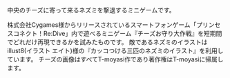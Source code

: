 中央のチーズに寄って来るネズミを撃退するミニゲームです。

株式会社Cygames様からリリースされているスマートフォンゲーム「プリンセスコネクト！Re:Dive」内で遊べるミニゲーム『チーズお守り大作戦』を短期間でどれだけ再現できるかを試みたものです。
敵であるネズミのイラストはillust8(イラスト エイト)様の『カッコつける三匹のネズミのイラスト』を利用しています。
チーズの画像はすべてT-moyasi作であり著作権はT-moyasiに帰属します。
